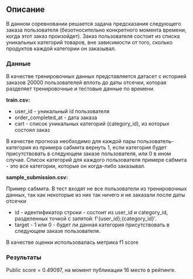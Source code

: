 ## Описание
В данном соревновании решается задача предсказания следующего заказа пользователя (безотносительно конкретного момента времени, когда этот заказ произойдет). Заказ пользователя состоит из списка уникальных категорий товаров, вне зависимости от того, сколько продуктов каждой категории он заказывал.

### Данные

В качестве тренировочных данных представляется датасет с историей заказов 20000 пользователей вплоть до даты отсечки, которая разделяет тренировочные и тестовые данные по времени.


**train.csv:**

* user_id - уникальный id пользователя
* order_completed_at - дата заказа
* cart - список уникальных категорий (category_id), из которых состоял заказ

В качестве прогноза необходимо для каждой пары пользователь-категория из примера сабмита вернуть 1, если категория будет присутствовать в следующем заказе пользователя, или 0 в ином случае. Список категорий для каждого пользователя примере сабмита - это все категории, которые он когда-либо заказывал.

  **sample_submission.csv:**


Пример сабмита. В тест входят не все пользователи из тренировочных данных, так как некоторые из них так ничего и не заказали после даты отсечки

* id - идентификатор строки - состоит из user_id и category_id, разделенных точкой с запятой: f'{user_id};{category_id}'.
* target - 1 или 0 - будет ли данная категория присутствовать в следующем заказе пользователя.

В качестве оценки использовалась метрика f1 score

### Результаты
Public score = 0.49097, на момент публикации 16 место в рейтинге.
